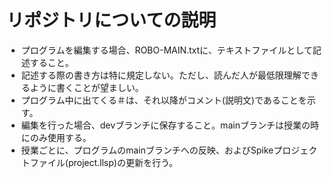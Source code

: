 # リポジトリについての説明
- プログラムを編集する場合、ROBO-MAIN.txtに、テキストファイルとして記述すること。
- 記述する際の書き方は特に規定しない。ただし、読んだ人が最低限理解できるように書くことが望ましい。
- プログラム中に出てくる＃は、それ以降がコメント(説明文)であることを示す。
- 編集を行った場合、devブランチに保存すること。mainブランチは授業の時にのみ使用する。
- 授業ごとに、プログラムのmainブランチへの反映、およびSpikeプロジェクトファイル(project.llsp)の更新を行う。
